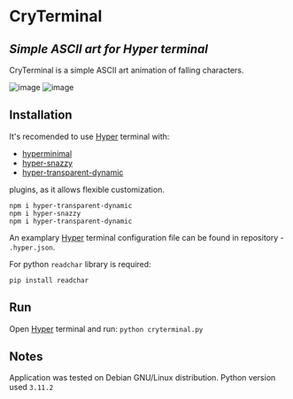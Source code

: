 # CryTerminal
## _Simple ASCII art for Hyper terminal_ 

CryTerminal is a simple ASCII art animation of falling characters.

![image](https://user-images.githubusercontent.com/56043052/234338522-80f24927-a199-4f76-9f0f-d953a848ab5a.png)
![image](https://user-images.githubusercontent.com/56043052/234338682-19ae3494-64db-4159-802c-64029d78734c.png)


## Installation

It's recomended to use [Hyper](https://hyper.is/) terminal with:

* [hyperminimal](https://www.npmjs.com/package/hyperminimal)
* [hyper-snazzy](https://www.npmjs.com/package/hyper-snazzy)
* [hyper-transparent-dynamic](https://www.npmjs.com/package/hyper-transparent-dynamic)

plugins, as it allows flexible customization.
```
npm i hyper-transparent-dynamic
npm i hyper-snazzy
npm i hyper-transparent-dynamic
```
An examplary [Hyper](https://hyper.is/) terminal configuration file can be found in repository - `.hyper.json`.

For python `readchar` library is required:
```
pip install readchar
```
## Run
Open [Hyper](https://hyper.is/) terminal and run:
`python cryterminal.py`

## Notes

Application was tested on Debian GNU/Linux distribution. Python version used ```3.11.2```
